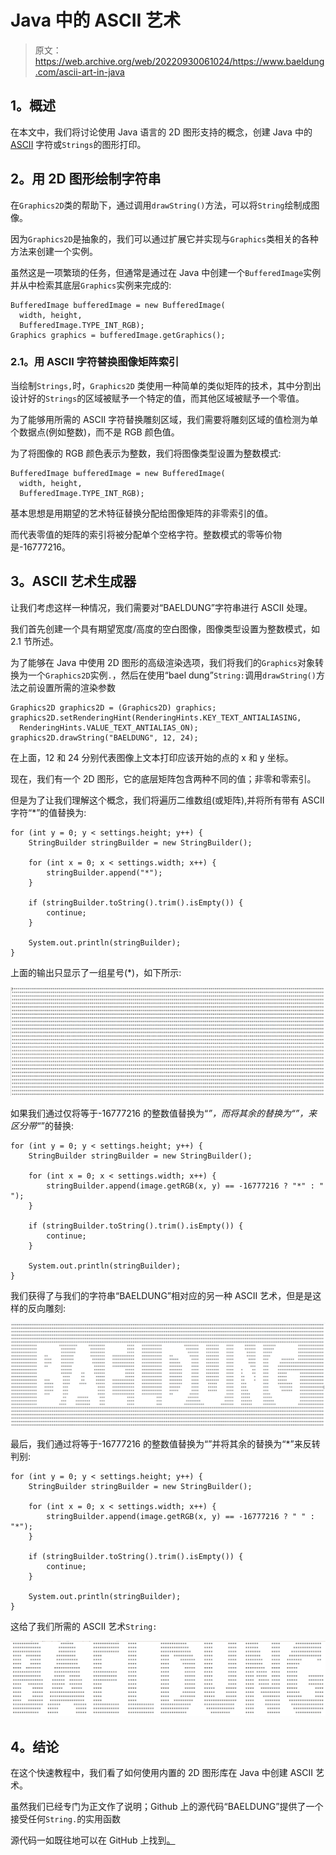 # Java 中的 ASCII 艺术

> 原文：<https://web.archive.org/web/20220930061024/https://www.baeldung.com/ascii-art-in-java>

## 1。概述

在本文中，我们将讨论使用 Java 语言的 2D 图形支持的概念，创建 Java 中的 [ASCII](/web/20221207214400/https://www.baeldung.com/cs/ascii-code) 字符或`Strings`的图形打印。

## 2。用 2D 图形绘制字符串

在`Graphics2D`类的帮助下，通过调用`drawString()`方法，可以将`String`绘制成图像。

因为`Graphics2D`是抽象的，我们可以通过扩展它并实现与`Graphics`类相关的各种方法来创建一个实例。

虽然这是一项繁琐的任务，但通常是通过在 Java 中创建一个`BufferedImage`实例并从中检索其底层`Graphics`实例来完成的:

```
BufferedImage bufferedImage = new BufferedImage(
  width, height, 
  BufferedImage.TYPE_INT_RGB);
Graphics graphics = bufferedImage.getGraphics();
```

### 2.1。用 ASCII 字符替换图像矩阵索引

当绘制`Strings,`时，`Graphics2D` 类使用一种简单的类似矩阵的技术，其中分割出设计好的`Strings`的区域被赋予一个特定的值，而其他区域被赋予一个零值。

为了能够用所需的 ASCII 字符替换雕刻区域，我们需要将雕刻区域的值检测为单个数据点(例如整数)，而不是 RGB 颜色值。

为了将图像的 RGB 颜色表示为整数，我们将图像类型设置为整数模式:

```
BufferedImage bufferedImage = new BufferedImage(
  width, height, 
  BufferedImage.TYPE_INT_RGB);
```

基本思想是用期望的艺术特征替换分配给图像矩阵的非零索引的值。

而代表零值的矩阵的索引将被分配单个空格字符。整数模式的零等价物是-16777216。

## 3。ASCII 艺术生成器

让我们考虑这样一种情况，我们需要对“BAELDUNG”字符串进行 ASCII 处理。

我们首先创建一个具有期望宽度/高度的空白图像，图像类型设置为整数模式，如 2.1 节所述。

为了能够在 Java 中使用 2D 图形的高级渲染选项，我们将我们的`Graphics`对象转换为一个`Graphics2D`实例`.`，然后在使用“bael dung”`String:`调用`drawString()`方法之前设置所需的渲染参数

```
Graphics2D graphics2D = (Graphics2D) graphics;
graphics2D.setRenderingHint(RenderingHints.KEY_TEXT_ANTIALIASING, 
  RenderingHints.VALUE_TEXT_ANTIALIAS_ON);
graphics2D.drawString("BAELDUNG", 12, 24);
```

在上面，12 和 24 分别代表图像上文本打印应该开始的点的 x 和 y 坐标。

现在，我们有一个 2D 图形，它的底层矩阵包含两种不同的值；非零和零索引。

但是为了让我们理解这个概念，我们将遍历二维数组(或矩阵),并将所有带有 ASCII 字符“*”的值替换为:

```
for (int y = 0; y < settings.height; y++) {
    StringBuilder stringBuilder = new StringBuilder();

    for (int x = 0; x < settings.width; x++) {
        stringBuilder.append("*");
    }

    if (stringBuilder.toString().trim().isEmpty()) {
        continue;
    }

    System.out.println(stringBuilder);
}
```

上面的输出只显示了一组星号(*)，如下所示:

[![baeldung empty](img/d211648d3e8c49087142a204123556cb.png)](/web/20221207214400/https://www.baeldung.com/wp-content/uploads/2018/03/baeldung_empty.png)

如果我们通过仅将等于-16777216 的整数值替换为“*”，而将其余的替换为“”，来区分带“*”的替换:

```
for (int y = 0; y < settings.height; y++) {
    StringBuilder stringBuilder = new StringBuilder();

    for (int x = 0; x < settings.width; x++) {
        stringBuilder.append(image.getRGB(x, y) == -16777216 ? "*" : " ");
    }

    if (stringBuilder.toString().trim().isEmpty()) {
        continue;
    }

    System.out.println(stringBuilder);
}
```

我们获得了与我们的字符串“BAELDUNG”相对应的另一种 ASCII 艺术，但是是这样的反向雕刻:

[![baeldung invert](img/e5437642e26cae2f57daac134fb999bc.png)](/web/20221207214400/https://www.baeldung.com/wp-content/uploads/2018/03/baeldung_invert.png)

最后，我们通过将等于-16777216 的整数值替换为“”并将其余的替换为“*”来反转判别:

```
for (int y = 0; y < settings.height; y++) {
    StringBuilder stringBuilder = new StringBuilder();

    for (int x = 0; x < settings.width; x++) {
        stringBuilder.append(image.getRGB(x, y) == -16777216 ? " " : "*");
    }

    if (stringBuilder.toString().trim().isEmpty()) {
        continue;
    }

    System.out.println(stringBuilder);
}
```

这给了我们所需的 ASCII 艺术`String:`

[![baeldung](img/67931b9b77645ab7ea2f192a2dc61efd.png)](/web/20221207214400/https://www.baeldung.com/wp-content/uploads/2018/03/baeldung.png)

## 4。结论

在这个快速教程中，我们看了如何使用内置的 2D 图形库在 Java 中创建 ASCII 艺术。

虽然我们已经专门为正文作了说明；Github 上的源代码“BAELDUNG”提供了一个接受任何`String.`的实用函数

源代码一如既往地可以在 GitHub 上找到[。](https://web.archive.org/web/20221207214400/https://github.com/eugenp/tutorials/tree/master/core-java-modules/core-java-console)